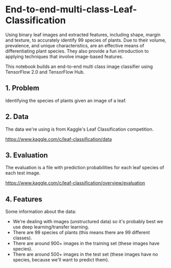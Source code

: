 # End-to-end-multi-class-Leaf-Classification
Using binary leaf images and extracted features, including shape, margin and texture, to accurately identify 99 species of plants. Due to their volume, prevalence, and unique characteristics, are an effective means of differentiating plant species. They also provide a fun introduction to applying techniques that involve image-based features.


This notebook builds an end-to-end multi class image classifier using TensorFlow 2.0 and TensorFlow Hub.

## 1. Problem

Identifying the species of plants given an image of a leaf. 


## 2. Data

The data we're using is from Kaggle's Leaf Classification competition.

https://www.kaggle.com/c/leaf-classification/data

## 3. Evaluation

The evaluation is a file with prediction probabilities for each leaf species of each test image.

https://www.kaggle.com/c/leaf-classification/overview/evaluation

## 4. Features

Some information about the data:
* We're dealing with images (unstructured data) so it's probably best we use deep learning/transfer learning.
* There are 99 species of plants (this means there are 99 different classes).
* There are around 900+ images in the training set (these images have species).
* There are around 500+ images in the test set (these images have no species, because we'll want to predict them).

